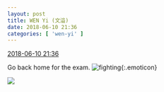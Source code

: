 ```yaml
---
layout: post
title: WEN Yi (文溢)
date: 2018-06-10 21:36
categories: [ 'wen-yi' ]
---
```


<div class="weibo-info">
  <a href="https://weibo.com/6507106244/GkL85A8Y7">2018-06-10 21:36</a>
</div>

Go back home for the exam. ![fighting](https://img.t.sinajs.cn/t4/appstyle/expression/ext/normal/9f/2018new_jiayou_org.png){:.emoticon}

<!-- more -->

<a href="https://wx2.sinaimg.cn/mw690/0076n9Awgy1fs6etyf02mj30u01401kx.jpg">
  <img class="weibo-pic-preview" src="https://wx2.sinaimg.cn/orj360/0076n9Awgy1fs6etyf02mj30u01401kx.jpg" />
</a>
